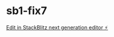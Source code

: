 # sb1-fix7

[Edit in StackBlitz next generation editor ⚡️](https://stackblitz.com/~/github.com/drmas001/sb1-fix7)